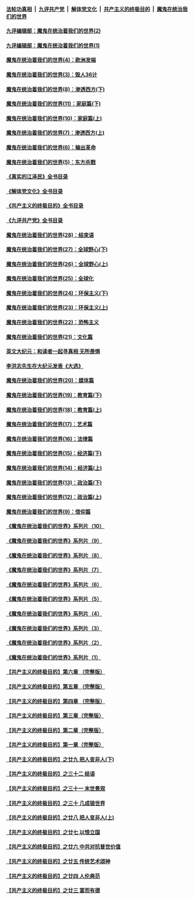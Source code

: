 ####  [法轮功真相](../../../../basic/blob/master/README.md?t=09232201) &nbsp;|&nbsp; [九评共产党](../../../../9ping.md/blob/master/README.md?t=09232201) &nbsp;|&nbsp; [解体党文化](../../../../jtdwh.md/blob/master/README.md?t=09232201)  &nbsp;|&nbsp; [共产主义的终极目的](../../../../gczydzjmd.md/blob/master/README.md?t=09232201) &nbsp;|&nbsp; [魔鬼在统治我们的世界](../../../../mgztzwmdsj.md/blob/master/README.md?t=09232201) 

#### [九评编辑部：魔鬼在统治着我们的世界(2)](../pages/nsc422/n10410036.md?t=09232201) 

#### [九评编辑部：魔鬼在统治着我们的世界(1)](../pages/nsc422/n10406825.md?t=09232201) 

#### [魔鬼在统治着我们的世界(4)：欧洲发端](../pages/nsc422/n10414890.md?t=09232201) 

#### [魔鬼在统治着我们的世界(3)：毁人36计](../pages/nsc422/n10411583.md?t=09232201) 

#### [魔鬼在统治着我们的世界(8)：渗透西方(下)](../pages/nsc422/n10429603.md?t=09232201) 

#### [魔鬼在统治着我们的世界(11)：家庭篇(下)](../pages/nsc422/n10440961.md?t=09232201) 

#### [魔鬼在统治着我们的世界(10)：家庭篇(上)](../pages/nsc422/n10435448.md?t=09232201) 

#### [魔鬼在统治着我们的世界(7)：渗透西方(上)](../pages/nsc422/n10426013.md?t=09232201) 

#### [魔鬼在统治着我们的世界(6)：输出革命](../pages/nsc422/n10421536.md?t=09232201) 

#### [魔鬼在统治着我们的世界(5)：东方杀戮](../pages/nsc422/n10417707.md?t=09232201) 

#### [《真实的江泽民》全书目录](../pages/nsc422/n13721399.md?t=09232201) 

#### [《解体党文化》全书目录](../pages/nsc422/n13721157.md?t=09232201) 

#### [《共产主义的终极目的》全书目录](../pages/nsc422/n13721048.md?t=09232201) 

#### [《九评共产党》全书目录](../pages/nsc422/n13708085.md?t=09232201) 

#### [魔鬼在统治着我们的世界(28)：结束语](../pages/nsc422/n10936246.md?t=09232201) 

#### [魔鬼在统治着我们的世界(27)：全球野心(下)](../pages/nsc422/n10928319.md?t=09232201) 

#### [魔鬼在统治着我们的世界(26)：全球野心(上)](../pages/nsc422/n10900318.md?t=09232201) 

#### [魔鬼在统治着我们的世界(25)：全球化](../pages/nsc422/n10788205.md?t=09232201) 

#### [魔鬼在统治着我们的世界(24)：环保主义(下)](../pages/nsc422/n10695307.md?t=09232201) 

#### [魔鬼在统治着我们的世界(23)：环保主义(上)](../pages/nsc422/n10688613.md?t=09232201) 

#### [魔鬼在统治着我们的世界(22)：恐怖主义](../pages/nsc422/n10614727.md?t=09232201) 

#### [魔鬼在统治着我们的世界(21)：文化篇](../pages/nsc422/n10597706.md?t=09232201) 

#### [英文大纪元：和读者一起寻真相 无所畏惧](../pages/nsc422/n12542027.md?t=09232201) 

#### [李洪志先生在大纪元发表《大选》](../pages/nsc422/n12534746.md?t=09232201) 

#### [魔鬼在统治着我们的世界(20)：媒体篇](../pages/nsc422/n10586579.md?t=09232201) 

#### [魔鬼在统治着我们的世界(19)：教育篇(下)](../pages/nsc422/n10564808.md?t=09232201) 

#### [魔鬼在统治着我们的世界(18)：教育篇(上)](../pages/nsc422/n10526970.md?t=09232201) 

#### [魔鬼在统治着我们的世界(17)：艺术篇](../pages/nsc422/n10499093.md?t=09232201) 

#### [魔鬼在统治着我们的世界(16)：法律篇](../pages/nsc422/n10485969.md?t=09232201) 

#### [魔鬼在统治着我们的世界(15)：经济篇(下)](../pages/nsc422/n10469975.md?t=09232201) 

#### [魔鬼在统治着我们的世界(14)：经济篇(上)](../pages/nsc422/n10457370.md?t=09232201) 

#### [魔鬼在统治着我们的世界(13)：政治篇(下)](../pages/nsc422/n10448270.md?t=09232201) 

#### [魔鬼在统治着我们的世界(12)：政治篇(上)](../pages/nsc422/n10444576.md?t=09232201) 

#### [魔鬼在统治着我们的世界(9)：信仰篇](../pages/nsc422/n10432159.md?t=09232201) 

#### [《魔鬼在统治着我们的世界》系列片（10）](../pages/nsc422/n12292670.md?t=09232201) 

#### [《魔鬼在统治着我们的世界》系列片（9）](../pages/nsc422/n12290859.md?t=09232201) 

#### [《魔鬼在统治着我们的世界》系列片（8）](../pages/nsc422/n12287445.md?t=09232201) 

#### [《魔鬼在统治着我们的世界》系列片（7）](../pages/nsc422/n12283425.md?t=09232201) 

#### [《魔鬼在统治着我们的世界》系列片（6）](../pages/nsc422/n12282314.md?t=09232201) 

#### [《魔鬼在统治着我们的世界》系列片（5）](../pages/nsc422/n12281419.md?t=09232201) 

#### [《魔鬼在统治着我们的世界》系列片（4）](../pages/nsc422/n12274024.md?t=09232201) 

#### [《魔鬼在统治着我们的世界》系列片（3）](../pages/nsc422/n12271322.md?t=09232201) 

#### [《魔鬼在统治着我们的世界》系列片（2）](../pages/nsc422/n12269049.md?t=09232201) 

#### [《魔鬼在统治着我们的世界》系列片（1）](../pages/nsc422/n12267575.md?t=09232201) 

#### [【共产主义的终极目的】第六章 （完整版）](../pages/nsc422/n11428913.md?t=09232201) 

#### [【共产主义的终极目的】第五章 （完整版）](../pages/nsc422/n11428912.md?t=09232201) 

#### [【共产主义的终极目的】第四章 （完整版）](../pages/nsc422/n11428907.md?t=09232201) 

#### [【共产主义的终极目的】第三章（完整版）](../pages/nsc422/n11428848.md?t=09232201) 

#### [【共产主义的终极目的】第二章（完整版）](../pages/nsc422/n11428831.md?t=09232201) 

#### [【共产主义的终极目的】第一章（完整版）](../pages/nsc422/n11417651.md?t=09232201) 

#### [【共产主义的终极目的】之廿九 把人变非人(下)](../pages/nsc422/n11344140.md?t=09232201) 

#### [【共产主义的终极目的】之三十二 结语](../pages/nsc422/n11360535.md?t=09232201) 

#### [【共产主义的终极目的】之三十一 末世景观](../pages/nsc422/n11351129.md?t=09232201) 

#### [【共产主义的终极目的】之三十 几成狼世界](../pages/nsc422/n11348280.md?t=09232201) 

#### [【共产主义的终极目的】之廿八 把人变非人(上)](../pages/nsc422/n11340492.md?t=09232201) 

#### [【共产主义的终极目的】之廿七 以恨立国](../pages/nsc422/n11336944.md?t=09232201) 

#### [【共产主义的终极目的】之廿六 中共对抗普世价值](../pages/nsc422/n11324785.md?t=09232201) 

#### [【共产主义的终极目的】之廿五 传统艺术颂神](../pages/nsc422/n11296396.md?t=09232201) 

#### [【共产主义的终极目的】之廿四 人伦典范](../pages/nsc422/n11296397.md?t=09232201) 

#### [【共产主义的终极目的】之廿三 富而有德](../pages/nsc422/n11283598.md?t=09232201) 

